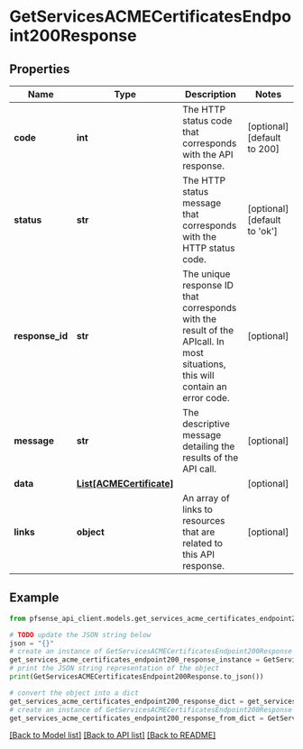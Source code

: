 # GetServicesACMECertificatesEndpoint200Response


## Properties

Name | Type | Description | Notes
------------ | ------------- | ------------- | -------------
**code** | **int** | The HTTP status code that corresponds with the API response. | [optional] [default to 200]
**status** | **str** | The HTTP status message that corresponds with the HTTP status code. | [optional] [default to 'ok']
**response_id** | **str** | The unique response ID that corresponds with the result of the APIcall. In most situations, this will contain an error code. | [optional] 
**message** | **str** | The descriptive message detailing the results of the API call. | [optional] 
**data** | [**List[ACMECertificate]**](ACMECertificate.md) |  | [optional] 
**links** | **object** | An array of links to resources that are related to this API response. | [optional] 

## Example

```python
from pfsense_api_client.models.get_services_acme_certificates_endpoint200_response import GetServicesACMECertificatesEndpoint200Response

# TODO update the JSON string below
json = "{}"
# create an instance of GetServicesACMECertificatesEndpoint200Response from a JSON string
get_services_acme_certificates_endpoint200_response_instance = GetServicesACMECertificatesEndpoint200Response.from_json(json)
# print the JSON string representation of the object
print(GetServicesACMECertificatesEndpoint200Response.to_json())

# convert the object into a dict
get_services_acme_certificates_endpoint200_response_dict = get_services_acme_certificates_endpoint200_response_instance.to_dict()
# create an instance of GetServicesACMECertificatesEndpoint200Response from a dict
get_services_acme_certificates_endpoint200_response_from_dict = GetServicesACMECertificatesEndpoint200Response.from_dict(get_services_acme_certificates_endpoint200_response_dict)
```
[[Back to Model list]](../README.md#documentation-for-models) [[Back to API list]](../README.md#documentation-for-api-endpoints) [[Back to README]](../README.md)


